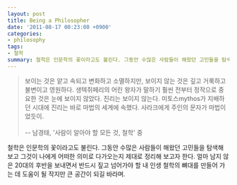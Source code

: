 ```yaml
---
layout: post
title: Being a Philosopher
date: '2011-08-17 00:23:00 +0900'
categories:
- philosophy
tags:
- 철학
summary: 철학은 인문학의 꽃이라고도 불린다. 그동안 수많은 사람들이 해왔던 고민들을 탐색해 보고 그것이 나에게 어떠한 의미로 다가오는지 제대로 정리해 보고자 한다. 얼마 남지 않은 20대의 후반을 보내면서 반드시 짚고 넘어가야 할 내 인생 철학의 뼈대를 만들어 가는 데 도움이 될 작지만 큰 공간이 되길 바라며.
---
```

>보이는 것은 얕고 속되고 변화하고 소멸하지만, 보이지 않는 것은 깊고 거룩하고 불변이고 영원하다. 생텍쥐페리의 어린 왕자가 말하기 훨씬 전부터 정작으로 중요한 것은 눈에 보이지 않았다. 진리는 보이지 않는다. 미토스mythos가 지배하던 시대에 진리는 바로 마법의 세계에 속했다. 사라크에게 주인의 문자가 마법이었듯이.
<br /><br />
-- 남경태, '사람이 알아야 할 모든 것, 철학' 중

철학은 인문학의 꽃이라고도 불린다. 그동안 수많은 사람들이 해왔던 고민들을 탐색해 보고 그것이 나에게 어떠한 의미로 다가오는지 제대로 정리해 보고자 한다. 얼마 남지 않은 20대의 후반을 보내면서 반드시 짚고 넘어가야 할 내 인생 철학의 뼈대를 만들어 가는 데 도움이 될 작지만 큰 공간이 되길 바라며.
